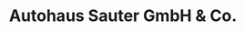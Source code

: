 ---
title: "Autohaus Sauter GmbH & Co."
url: /albstadt/autohaus-sauter-gmbh-und-co/
shop: Autohaus
---